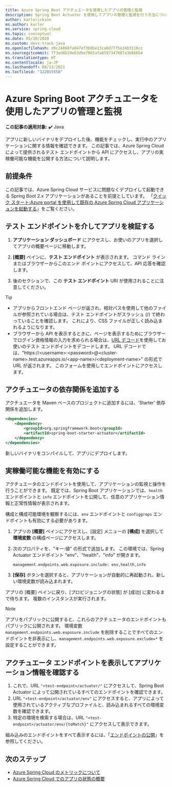 ```yaml
---
title: Azure Spring Boot アクチュエータを使用したアプリの管理と監視
description: Spring Boot Actuator を使用してアプリの管理と監視を行う方法について説明します。
author: karlerickson
ms.author: karler
ms.service: spring-cloud
ms.topic: conceptual
ms.date: 05/20/2020
ms.custom: devx-track-java
ms.openlocfilehash: d9c24868fa847ef3b8be13ca0d7775e24b3116cc
ms.sourcegitcommit: 7f3ed8b29e63dbe7065afa8597347887a3b866b4
ms.translationtype: HT
ms.contentlocale: ja-JP
ms.lasthandoff: 08/13/2021
ms.locfileid: "122015550"
---
```

# <a name="manage-and-monitor-app-with-azure-spring-boot-actuator"></a>Azure Spring Boot アクチュエータを使用したアプリの管理と監視

**この記事の適用対象:** ✔️ Java

アプリに新しいバイナリをデプロイした後、機能をチェックし、実行中のアプリケーションに関する情報を確認できます。 この記事では、Azure Spring Cloud によって提供されるテスト エンドポイントから API にアクセスし、アプリの実稼働可能な機能を公開する方法について説明します。

## <a name="prerequisites"></a>前提条件

この記事では、Azure Spring Cloud サービスに問題なくデプロイして起動できる Spring Boot 2.x アプリケーションがあることを前提としています。  「[クイック スタート:Azure portal を使用して既存の Azure Spring Cloud アプリケーションを起動する](./quickstart.md)」をご覧ください。

## <a name="verify-app-through-test-endpoint"></a>テスト エンドポイントを介してアプリを検証する

1. **アプリケーション ダッシュボード** にアクセスし、お使いのアプリを選択してアプリの概要ページに移動します。

1. **[概要]** ペインに、**テスト エンドポイント** が表示されます。  コマンド ラインまたはブラウザーからこのエンド ポイントにアクセスして、API 応答を確認します。

1. 後のセクションで、この **テスト エンドポイント** URI が使用されることに注意してください。

>[!TIP]
> * アプリからフロントエンド ページが返され、相対パスを使用して他のファイルが参照されている場合は、テスト エンドポイントがスラッシュ (/) で終わっていることを確認します。 これにより、CSS ファイルが正しく読み込まれるようになります。
> * ブラウザーから API を表示するときに、ページを表示するためにブラウザーでログイン資格情報の入力を求められる場合は、[URL デコード](https://www.urldecoder.org/)を使用してお使いのテスト エンドポイントをデコードします。 URL デコードでは、"https://\<username>:\<password>@\<cluster-name>.test.azureapps.io/\<app-name>/\<deployment-name>" の形式で URL が返されます。  このフォームを使用してエンドポイントにアクセスします。

## <a name="add-actuator-dependency"></a>アクチュエータの依存関係を追加する

アクチュエータを Maven ベースのプロジェクトに追加するには、'Starter' 依存関係を追加します。

```xml
<dependencies>
    <dependency>
        <groupId>org.springframework.boot</groupId>
        <artifactId>spring-boot-starter-actuator</artifactId>
    </dependency>
</dependencies>
```

新しいバイナリをコンパイルして、アプリにデプロイします。

## <a name="enable-production-ready-features"></a>実稼働可能な機能を有効にする

アクチュエータのエンドポイントを使用して、アプリケーションの監視と操作を行うことができます。 既定では、Spring Boot アプリケーションでは、`health` エンドポイントと `info` エンドポイントを公開して、任意のアプリケーション情報と正常性情報が表示されます。

構成と構成可能環境を観察するには、`env` エンドポイントと `configgrops` エンドポイントも有効にする必要があります。

1. アプリの **[概要]** ペインにアクセスし、[設定] メニューの **[構成]** を選択して **環境変数** の構成ページにアクセスします。
1. 次のプロパティを、"キー:値" の形式で追加します。 この環境では、Spring Actuator エンドポイント "env"、"health"、"info" が開きます。

   ```properties
   management.endpoints.web.exposure.include: env,health,info
   ```

1. **[保存]** ボタンを選択すると、アプリケーションが自動的に再起動され、新しい環境変数が読み込まれます。

アプリの [概要] ペインに戻り、[プロビジョニングの状態] が [成功] に変わるまで待ちます。  複数のインスタンスが実行されます。

> [!Note]
> アプリをパブリックに公開すると、これらのアクチュエータのエンドポイントもパブリックに公開されます。 環境変数 `management.endpoints.web.exposure.include` を削除することですべてのエンドポイントを非表示にし、`management.endpoints.web.exposure.exclude=*` を設定することができます。

## <a name="view-the-actuator-endpoint-to-view-application-information"></a>アクチュエータ エンドポイントを表示してアプリケーション情報を確認する

1. これで、URL `"<test-endpoint>/actuator/"` にアクセスして、Spring Boot Actuator によって公開されているすべてのエンドポイントを確認できます。
1. URL `"<test-endpoint>/actuator/env"` にアクセスすると、アプリによって使用されているアクティブなプロファイルと、読み込まれるすべての環境変数を確認できます。
1. 特定の環境を検索する場合は、URL `"<test-endpoint>/actuator/env/{toMatch}"` にアクセスして表示できます。

組み込みのエンドポイントをすべて表示するには、「[エンドポイントの公開](https://docs.spring.io/spring-boot/docs/current/reference/html/production-ready-features.html#production-ready-endpoints-exposing-endpoints)」を参照してください。

## <a name="next-steps"></a>次のステップ

* [Azure Spring Cloud のメトリックについて](./concept-metrics.md)
* [Azure Spring Cloud でのアプリの状態の概要](./concept-app-status.md)
